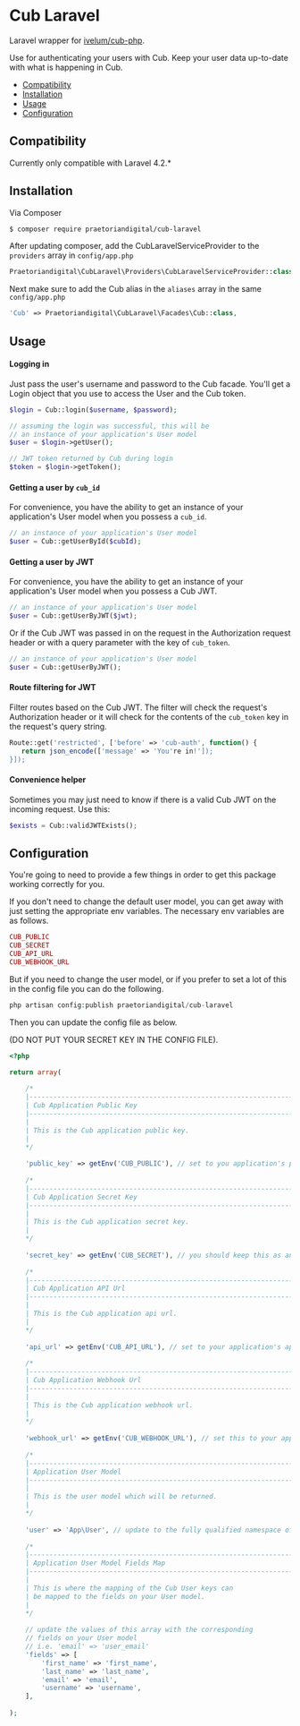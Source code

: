 # Cub Laravel

Laravel wrapper for [ivelum/cub-php][link-cub-php].

Use for authenticating your users with Cub. Keep your user data up-to-date with what is happening in Cub.

* [Compatibility](#compatibility)
* [Installation](#installation)
* [Usage](#usage)
* [Configuration](#configuration)

## Compatibility

Currently only compatible with Laravel 4.2.*

## Installation

Via Composer

``` bash
$ composer require praetoriandigital/cub-laravel
```

After updating composer, add the CubLaravelServiceProvider to the `providers` array in `config/app.php`

``` php
Praetoriandigital\CubLaravel\Providers\CubLaravelServiceProvider::class,
```

Next make sure to add the Cub alias in the `aliases` array in the same `config/app.php`

``` php
'Cub' => Praetoriandigital\CubLaravel\Facades\Cub::class,
```

## Usage

#### Logging in
Just pass the user's username and password to the Cub facade. You'll get a Login object that you use to access the User and the Cub token.
``` php
$login = Cub::login($username, $password);

// assuming the login was successful, this will be 
// an instance of your application's User model 
$user = $login->getUser();

// JWT token returned by Cub during login
$token = $login->getToken();
```

#### Getting a user by `cub_id`
For convenience, you have the ability to get an instance of your application's User model when you possess a `cub_id`.
 ```php
 // an instance of your application's User model
 $user = Cub::getUserById($cubId);
 ```
 
 #### Getting a user by JWT
 For convenience, you have the ability to get an instance of your application's User model when you possess a Cub JWT.
  ```php
  // an instance of your application's User model
  $user = Cub::getUserByJWT($jwt);
  ```
  
  Or if the Cub JWT was passed in on the request in the Authorization request header or with a query parameter with the key of `cub_token`.
  ```php
  // an instance of your application's User model
  $user = Cub::getUserByJWT();
  ```
 
 #### Route filtering for JWT
 Filter routes based on the Cub JWT. The filter will check the request's Authorization header or it will check for the contents of the `cub_token` key in the request's query string.
 ```php
 Route::get('restricted', ['before' => 'cub-auth', function() {
    return json_encode(['message' => 'You're in!']);
 }]);
 ```
 
 #### Convenience helper
 Sometimes you may just need to know if there is a valid Cub JWT on the incoming request. Use this:
 ```php
 $exists = Cub::validJWTExists();
 ```

## Configuration

You're going to need to provide a few things in order to get this package working correctly for you.

If you don't need to change the default user model, you can get away with just setting the appropriate env variables. The necessary env variables are as follows.

```php
CUB_PUBLIC
CUB_SECRET
CUB_API_URL
CUB_WEBHOOK_URL

```

But if you need to change the user model, or if you prefer to set a lot of this in the config file you can do the following.

```php
php artisan config:publish praetoriandigital/cub-laravel
```

Then you can update the config file as below. 

(DO NOT PUT YOUR SECRET KEY IN THE CONFIG FILE).

```php
<?php

return array(
    
    /*
    |--------------------------------------------------------------------------
    | Cub Application Public Key
    |--------------------------------------------------------------------------
    |
    | This is the Cub application public key.
    |
    */
    
    'public_key' => getEnv('CUB_PUBLIC'), // set to you application's public key
    
    /*
    |--------------------------------------------------------------------------
    | Cub Application Secret Key
    |--------------------------------------------------------------------------
    |
    | This is the Cub application secret key.
    |
    */
    
    'secret_key' => getEnv('CUB_SECRET'), // you should keep this as an environment variable
    
    /*
    |--------------------------------------------------------------------------
    | Cub Application API Url
    |--------------------------------------------------------------------------
    |
    | This is the Cub application api url.
    |
    */
    
    'api_url' => getEnv('CUB_API_URL'), // set to your application's api url
    
    /*
    |--------------------------------------------------------------------------
    | Cub Application Webhook Url
    |--------------------------------------------------------------------------
    |
    | This is the Cub application webhook url.
    |
    */
    
    'webhook_url' => getEnv('CUB_WEBHOOK_URL'), // set this to your application's webhook url
    
    /*
    |--------------------------------------------------------------------------
    | Application User Model
    |--------------------------------------------------------------------------
    |
    | This is the user model which will be returned.
    |
    */
    
    'user' => 'App\User', // update to the fully qualified namespace of your user model
    
    /*
    |--------------------------------------------------------------------------
    | Application User Model Fields Map
    |--------------------------------------------------------------------------
    |
    | This is where the mapping of the Cub User keys can
    | be mapped to the fields on your User model.
    |
    */
    
    // update the values of this array with the corresponding
    // fields on your User model
    // i.e. 'email' => 'user_email'
    'fields' => [
        'first_name' => 'first_name',
        'last_name' => 'last_name',
        'email' => 'email',
        'username' => 'username',
    ],
    
);
```


[link-cub-php]: https://github.com/ivelum/cub-php